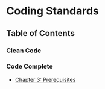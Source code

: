 # Coding Standards

## Table of Contents

### Clean Code

### Code Complete

* [Chapter 3: Prerequisites](CodeComplete-1.md#chapter-3-prerequisites)
